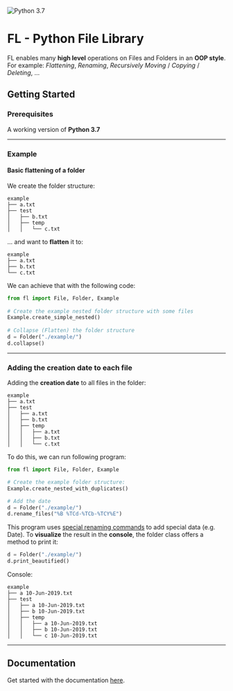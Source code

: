 
![Python 3.7](https://img.shields.io/badge/Python-3.7-blue.svg?style=for-the-badge&logo=python)  
# FL - Python File Library  
FL enables many **high level** operations on Files and Folders in an **OOP style**.
For example: *Flattening*, *Renaming*, *Recursively Moving* / *Copying* / *Deleting*, ...
  
## Getting Started

### Prerequisites
A working version of **Python 3.7**

---
### Example
#### Basic flattening of a folder
We create the folder structure:
```
example
├── a.txt
├── test
│   ├── b.txt
│   ├── temp
│   │   └── c.txt
```
... and want to **flatten** it to:
```
example
├── a.txt
├── b.txt
└── c.txt
```
We can achieve that with the following code:
```python
from fl import File, Folder, Example  
  
# Create the example nested folder structure with some files
Example.create_simple_nested()  
  
# Collapse (Flatten) the folder structure  
d = Folder("./example/")  
d.collapse()
```

---
### Adding the creation date to each file
Adding the **creation date** to all files in the folder:
```
example
├── a.txt
├── test
│   ├── a.txt
│   ├── b.txt
│   ├── temp
│   │   ├── a.txt
│   │   ├── b.txt
│   │   └── c.txt
```
To do this, we can run following program:
```python
from fl import File, Folder, Example

# Create the example folder structure: 
Example.create_nested_with_duplicates()

# Add the date
d = Folder("./example/")
d.rename_files("%B %TCd-%TCb-%TCY%E")
```
This program uses [special renaming commands](https://github.com/LavaAfterburner/Python-File-Library/wiki/Renaming-Commands) to add special data (e.g. Date). To **visualize** the result in the **console**, the folder class offers a method to print it:
```python
d = Folder("./example/")
d.print_beautified()
```
Console:
```
example
├── a 10-Jun-2019.txt
├── test
│   ├── a 10-Jun-2019.txt
│   ├── b 10-Jun-2019.txt
│   ├── temp
│   │   ├── a 10-Jun-2019.txt
│   │   ├── b 10-Jun-2019.txt
│   │   └── c 10-Jun-2019.txt
```

---
## Documentation
Get started with the documentation [here](https://github.com/LavaAfterburner/Python-File-Library/wiki).

